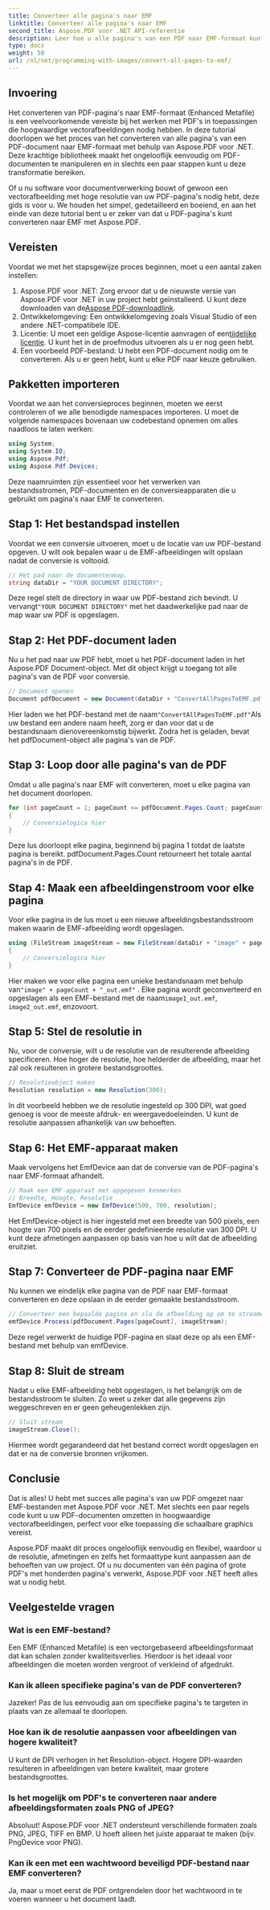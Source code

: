 ```yaml
---
title: Converteer alle pagina's naar EMF
linktitle: Converteer alle pagina's naar EMF
second_title: Aspose.PDF voor .NET API-referentie
description: Leer hoe u alle pagina's van een PDF naar EMF-formaat kunt converteren met Aspose.PDF voor .NET met deze gedetailleerde en SEO-geoptimaliseerde tutorial.
type: docs
weight: 50
url: /nl/net/programming-with-images/convert-all-pages-to-emf/
---
```

## Invoering

Het converteren van PDF-pagina's naar EMF-formaat (Enhanced Metafile) is een veelvoorkomende vereiste bij het werken met PDF's in toepassingen die hoogwaardige vectorafbeeldingen nodig hebben. In deze tutorial doorlopen we het proces van het converteren van alle pagina's van een PDF-document naar EMF-formaat met behulp van Aspose.PDF voor .NET. Deze krachtige bibliotheek maakt het ongelooflijk eenvoudig om PDF-documenten te manipuleren en in slechts een paar stappen kunt u deze transformatie bereiken.

Of u nu software voor documentverwerking bouwt of gewoon een vectorafbeelding met hoge resolutie van uw PDF-pagina's nodig hebt, deze gids is voor u. We houden het simpel, gedetailleerd en boeiend, en aan het einde van deze tutorial bent u er zeker van dat u PDF-pagina's kunt converteren naar EMF met Aspose.PDF.

## Vereisten

Voordat we met het stapsgewijze proces beginnen, moet u een aantal zaken instellen:

1.  Aspose.PDF voor .NET: Zorg ervoor dat u de nieuwste versie van Aspose.PDF voor .NET in uw project hebt geïnstalleerd. U kunt deze downloaden van de[Aspose PDF-downloadlink](https://releases.aspose.com/pdf/net/).
2. Ontwikkelomgeving: Een ontwikkelomgeving zoals Visual Studio of een andere .NET-compatibele IDE.
3.  Licentie: U moet een geldige Aspose-licentie aanvragen of een[tijdelijke licentie](https://purchase.aspose.com/temporary-license/). U kunt het in de proefmodus uitvoeren als u er nog geen hebt.
4. Een voorbeeld PDF-bestand: U hebt een PDF-document nodig om te converteren. Als u er geen hebt, kunt u elke PDF naar keuze gebruiken.

## Pakketten importeren

Voordat we aan het conversieproces beginnen, moeten we eerst controleren of we alle benodigde namespaces importeren. U moet de volgende namespaces bovenaan uw codebestand opnemen om alles naadloos te laten werken:

```csharp
using System;
using System.IO;
using Aspose.Pdf;
using Aspose.Pdf.Devices;
```

Deze naamruimten zijn essentieel voor het verwerken van bestandsstromen, PDF-documenten en de conversieapparaten die u gebruikt om pagina's naar EMF te converteren.

## Stap 1: Het bestandspad instellen

Voordat we een conversie uitvoeren, moet u de locatie van uw PDF-bestand opgeven. U wilt ook bepalen waar u de EMF-afbeeldingen wilt opslaan nadat de conversie is voltooid.

```csharp
// Het pad naar de documentenmap.
string dataDir = "YOUR DOCUMENT DIRECTORY";
```

 Deze regel stelt de directory in waar uw PDF-bestand zich bevindt. U vervangt`"YOUR DOCUMENT DIRECTORY"` met het daadwerkelijke pad naar de map waar uw PDF is opgeslagen.

## Stap 2: Het PDF-document laden

Nu u het pad naar uw PDF hebt, moet u het PDF-document laden in het Aspose.PDF Document-object. Met dit object krijgt u toegang tot alle pagina's van de PDF voor conversie.

```csharp
// Document openen
Document pdfDocument = new Document(dataDir + "ConvertAllPagesToEMF.pdf");
```

 Hier laden we het PDF-bestand met de naam`"ConvertAllPagesToEMF.pdf"`Als uw bestand een andere naam heeft, zorg er dan voor dat u de bestandsnaam dienovereenkomstig bijwerkt. Zodra het is geladen, bevat het pdfDocument-object alle pagina's van de PDF.

## Stap 3: Loop door alle pagina's van de PDF

Omdat u alle pagina's naar EMF wilt converteren, moet u elke pagina van het document doorlopen.

```csharp
for (int pageCount = 1; pageCount <= pdfDocument.Pages.Count; pageCount++)
{
    // Conversielogica hier
}
```

Deze lus doorloopt elke pagina, beginnend bij pagina 1 totdat de laatste pagina is bereikt. pdfDocument.Pages.Count retourneert het totale aantal pagina's in de PDF.

## Stap 4: Maak een afbeeldingenstroom voor elke pagina

Voor elke pagina in de lus moet u een nieuwe afbeeldingsbestandsstroom maken waarin de EMF-afbeelding wordt opgeslagen.

```csharp
using (FileStream imageStream = new FileStream(dataDir + "image" + pageCount + "_out" + ".emf", FileMode.Create))
{
    // Conversielogica hier
}
```

 Hier maken we voor elke pagina een unieke bestandsnaam met behulp van`"image" + pageCount + "_out.emf"` . Elke pagina wordt geconverteerd en opgeslagen als een EMF-bestand met de naam`image1_out.emf`, `image2_out.emf`, enzovoort.

## Stap 5: Stel de resolutie in

Nu, voor de conversie, wilt u de resolutie van de resulterende afbeelding specificeren. Hoe hoger de resolutie, hoe helderder de afbeelding, maar het zal ook resulteren in grotere bestandsgroottes.

```csharp
// Resolutieobject maken
Resolution resolution = new Resolution(300);
```

In dit voorbeeld hebben we de resolutie ingesteld op 300 DPI, wat goed genoeg is voor de meeste afdruk- en weergavedoeleinden. U kunt de resolutie aanpassen afhankelijk van uw behoeften.

## Stap 6: Het EMF-apparaat maken

Maak vervolgens het EmfDevice aan dat de conversie van de PDF-pagina's naar EMF-formaat afhandelt.

```csharp
// Maak een EMF-apparaat met opgegeven kenmerken
// Breedte, Hoogte, Resolutie
EmfDevice emfDevice = new EmfDevice(500, 700, resolution);
```

Het EmfDevice-object is hier ingesteld met een breedte van 500 pixels, een hoogte van 700 pixels en de eerder gedefinieerde resolutie van 300 DPI. U kunt deze afmetingen aanpassen op basis van hoe u wilt dat de afbeelding eruitziet.

## Stap 7: Converteer de PDF-pagina naar EMF

Nu kunnen we eindelijk elke pagina van de PDF naar EMF-formaat converteren en deze opslaan in de eerder gemaakte bestandsstroom.

```csharp
// Converteer een bepaalde pagina en sla de afbeelding op om te streamen
emfDevice.Process(pdfDocument.Pages[pageCount], imageStream);
```

Deze regel verwerkt de huidige PDF-pagina en slaat deze op als een EMF-bestand met behulp van emfDevice.

## Stap 8: Sluit de stream

Nadat u elke EMF-afbeelding hebt opgeslagen, is het belangrijk om de bestandsstroom te sluiten. Zo weet u zeker dat alle gegevens zijn weggeschreven en er geen geheugenlekken zijn.

```csharp
// Sluit stream
imageStream.Close();
```

Hiermee wordt gegarandeerd dat het bestand correct wordt opgeslagen en dat er na de conversie bronnen vrijkomen.

## Conclusie

Dat is alles! U hebt met succes alle pagina's van uw PDF omgezet naar EMF-bestanden met Aspose.PDF voor .NET. Met slechts een paar regels code kunt u uw PDF-documenten omzetten in hoogwaardige vectorafbeeldingen, perfect voor elke toepassing die schaalbare graphics vereist.

Aspose.PDF maakt dit proces ongelooflijk eenvoudig en flexibel, waardoor u de resolutie, afmetingen en zelfs het formaattype kunt aanpassen aan de behoeften van uw project. Of u nu documenten van één pagina of grote PDF's met honderden pagina's verwerkt, Aspose.PDF voor .NET heeft alles wat u nodig hebt.

## Veelgestelde vragen

### Wat is een EMF-bestand?
Een EMF (Enhanced Metafile) is een vectorgebaseerd afbeeldingsformaat dat kan schalen zonder kwaliteitsverlies. Hierdoor is het ideaal voor afbeeldingen die moeten worden vergroot of verkleind of afgedrukt.

### Kan ik alleen specifieke pagina's van de PDF converteren?
Jazeker! Pas de lus eenvoudig aan om specifieke pagina's te targeten in plaats van ze allemaal te doorlopen.

### Hoe kan ik de resolutie aanpassen voor afbeeldingen van hogere kwaliteit?
U kunt de DPI verhogen in het Resolution-object. Hogere DPI-waarden resulteren in afbeeldingen van betere kwaliteit, maar grotere bestandsgroottes.

### Is het mogelijk om PDF's te converteren naar andere afbeeldingsformaten zoals PNG of JPEG?
Absoluut! Aspose.PDF voor .NET ondersteunt verschillende formaten zoals PNG, JPEG, TIFF en BMP. U hoeft alleen het juiste apparaat te maken (bijv. PngDevice voor PNG).

### Kan ik een met een wachtwoord beveiligd PDF-bestand naar EMF converteren?
Ja, maar u moet eerst de PDF ontgrendelen door het wachtwoord in te voeren wanneer u het document laadt.